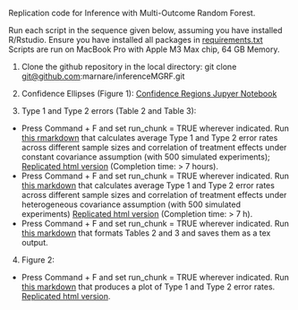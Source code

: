Replication code for Inference with Multi-Outcome Random Forest.

Run each script in the sequence given below, assuming you have installed R/Rstudio. Ensure you have installed all packages in [requirements.txt](https://github.com/marnare/inferenceMGRF/blob/main/requirements.txt) Scripts are run on MacBook Pro with Apple M3 Max chip, 64 GB Memory. 

1.  Clone the github repository in the local directory: git clone git@github.com:marnare/inferenceMGRF.git

2.  Confidence Ellipses (Figure 1): [Confidence Regions Jupyer Notebook](https://github.com/marnare/inferenceMGRF/blob/main/confidence_regions/confidence_regions.ipynb)

3.  Type 1 and Type 2 errors (Table 2 and Table 3):

  - Press Command + F and set run_chunk = TRUE wherever indicated. Run [this rmarkdown](https://github.com/marnare/inferenceMGRF/blob/main/confidence_regions/confidenceEllipses_sims_samplesizes.Rmd) that calculates average Type 1 and Type 2 error rates across different sample sizes and correlation of treatment effects under constant covariance assumption (with 500 simulated experiments); [Replicated html version](https://github.com/marnare/inferenceMGRF/blob/main/confidence_regions/confidenceEllipses_sims_samplesizes.html) (Completion time: > 7 hours).
  - Press Command + F and set run_chunk = TRUE wherever indicated. Run [this markdown](https://github.com/marnare/inferenceMGRF/blob/main/confidence_regions/confidenceEllipses_sims_samplesizes_personalized.Rmd) that calculates average Type 1 and Type 2 error rates across different sample sizes and correlation of treatment effects under heterogeneous covariance assumption (with 500 simulated experiments) [Replicated html version](https://github.com/marnare/inferenceMGRF/blob/main/confidence_regions/confidenceEllipses_sims_samplesizes_personalized.html) (Completion time: > 7 h).  
  - Press Command + F and set run_chunk = TRUE wherever indicated. Run [this markdown](https://github.com/marnare/inferenceMGRF/blob/main/confidence_regions/table_risks.Rmd) that formats Tables 2 and 3 and saves them as a tex output. 

4. Figure 2:
  - Press Command + F and set run_chunk = TRUE wherever indicated. Run [this markdown](https://github.com/marnare/inferenceMGRF/blob/main/confidence_regions/confidenceEllipses_outcomes.Rmd) that produces a plot of Type 1 and Type 2 error rates. [Replicated html version](https://github.com/marnare/inferenceMGRF/blob/main/confidence_regions/confidenceEllipses_outcomes.html). 

